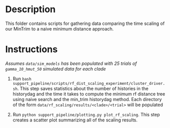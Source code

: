 # Description

This folder contains scripts for gathering data comparing the time scaling of our MinTrim to a naive minimum distance approach.


# Instructions

*Assumes `data/sim_models` has been populated with 25 trials of `gamma_10_hmut_50` simulated data for each clade*

1. Run `bash support_pipeline/scripts/rf_dist_scaling_experiment/cluster_driver.sh`.
This step saves statistics about the number of histories in the historydag and the time it takes to compute the minimum rf distance tree using naive search and the min_trim historydag method. Each directory of the form `data/rf_scaling/results/<clade>/<trial>` will be populated

2. Run `python support_pipeline/plotting.py plot_rf_scaling`. This step creates a scatter plot summarizing all of the scaling results.
